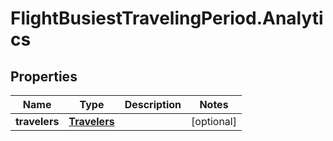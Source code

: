 # FlightBusiestTravelingPeriod.Analytics

## Properties

Name | Type | Description | Notes
------------ | ------------- | ------------- | -------------
**travelers** | [**Travelers**](Travelers.md) |  | [optional] 


